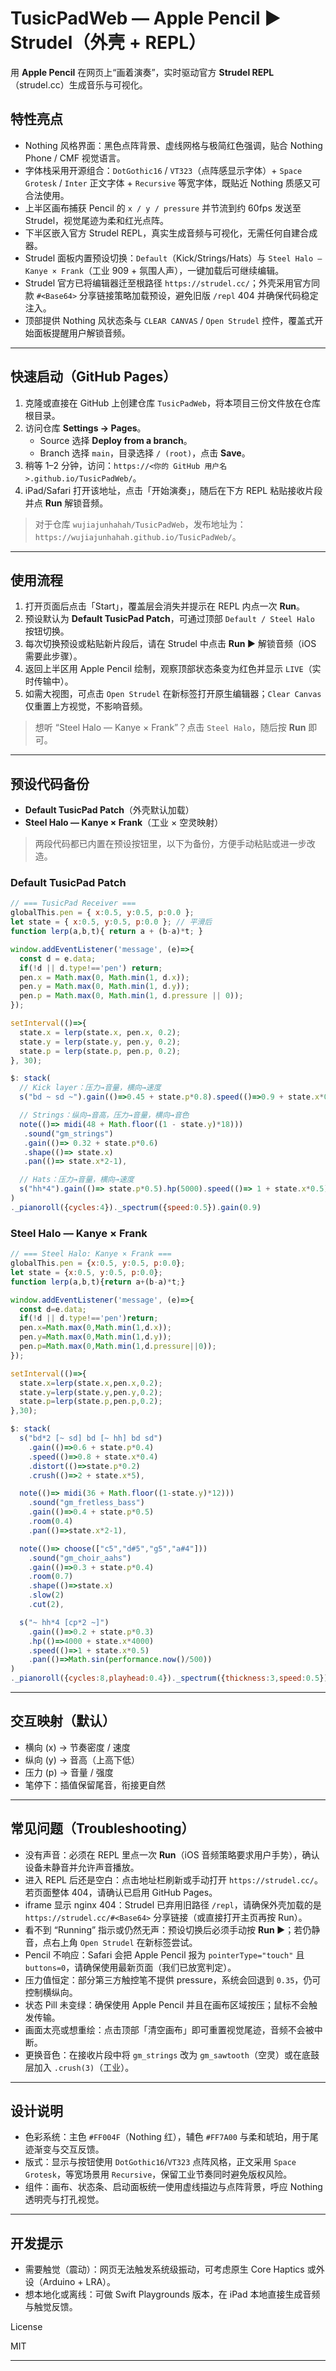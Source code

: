 # TusicPadWeb — Apple Pencil ▶︎ Strudel（外壳 + REPL）

用 **Apple Pencil** 在网页上“画着演奏”，实时驱动官方 **Strudel REPL**（strudel.cc）生成音乐与可视化。

## 特性亮点
- Nothing 风格界面：黑色点阵背景、虚线网格与极简红色强调，贴合 Nothing Phone / CMF 视觉语言。
- 字体栈采用开源组合：`DotGothic16` / `VT323`（点阵感显示字体）+ `Space Grotesk` / `Inter` 正文字体 + `Recursive` 等宽字体，既贴近 Nothing 质感又可合法使用。
- 上半区画布捕获 Pencil 的 `x / y / pressure` 并节流到约 60fps 发送至 Strudel，视觉尾迹为柔和红光点阵。
- 下半区嵌入官方 Strudel REPL，真实生成音频与可视化，无需任何自建合成器。
- Strudel 面板内置预设切换：`Default`（Kick/Strings/Hats）与 `Steel Halo — Kanye × Frank`（工业 909 + 氛围人声），一键加载后可继续编辑。
- Strudel 官方已将编辑器迁至根路径 `https://strudel.cc/`；外壳采用官方同款 `#<Base64>` 分享链接策略加载预设，避免旧版 `/repl` 404 并确保代码稳定注入。
- 顶部提供 Nothing 风状态条与 `CLEAR CANVAS` / `Open Strudel` 控件，覆盖式开始面板提醒用户解锁音频。

---

## 快速启动（GitHub Pages）
1. 克隆或直接在 GitHub 上创建仓库 `TusicPadWeb`，将本项目三份文件放在仓库根目录。
2. 访问仓库 **Settings → Pages**。
   - Source 选择 **Deploy from a branch**。
   - Branch 选择 `main`，目录选择 `/ (root)`，点击 **Save**。
3. 稍等 1–2 分钟，访问：`https://<你的 GitHub 用户名>.github.io/TusicPadWeb/`。
4. iPad/Safari 打开该地址，点击「开始演奏」，随后在下方 REPL 粘贴接收片段并点 **Run** 解锁音频。

> 对于仓库 `wujiajunhahah/TusicPadWeb`，发布地址为：`https://wujiajunhahah.github.io/TusicPadWeb/`。

---

## 使用流程
1. 打开页面后点击「Start」，覆盖层会消失并提示在 REPL 内点一次 **Run**。
2. 预设默认为 **Default TusicPad Patch**，可通过顶部 `Default / Steel Halo` 按钮切换。
3. 每次切换预设或粘贴新片段后，请在 Strudel 中点击 **Run ▶︎** 解锁音频（iOS 需要此步骤）。
4. 返回上半区用 Apple Pencil 绘制，观察顶部状态条变为红色并显示 `LIVE`（实时传输中）。
5. 如需大视图，可点击 `Open Strudel` 在新标签打开原生编辑器；`Clear Canvas` 仅重置上方视觉，不影响音频。

> 想听 “Steel Halo — Kanye × Frank”？点击 `Steel Halo`，随后按 **Run** 即可。

---

## 预设代码备份
- **Default TusicPad Patch**（外壳默认加载）
- **Steel Halo — Kanye × Frank**（工业 × 空灵映射）

> 两段代码都已内置在预设按钮里，以下为备份，方便手动粘贴或进一步改造。

### Default TusicPad Patch

```js
// === TusicPad Receiver ===
globalThis.pen = { x:0.5, y:0.5, p:0.0 };
let state = { x:0.5, y:0.5, p:0.0 }; // 平滑后
function lerp(a,b,t){ return a + (b-a)*t; }

window.addEventListener('message', (e)=>{
  const d = e.data;
  if(!d || d.type!=='pen') return;
  pen.x = Math.max(0, Math.min(1, d.x));
  pen.y = Math.max(0, Math.min(1, d.y));
  pen.p = Math.max(0, Math.min(1, d.pressure || 0));
});

setInterval(()=>{
  state.x = lerp(state.x, pen.x, 0.2);
  state.y = lerp(state.y, pen.y, 0.2);
  state.p = lerp(state.p, pen.p, 0.2);
}, 30);

$: stack(
  // Kick layer：压力→音量，横向→速度
  s("bd ~ sd ~").gain(()=>0.45 + state.p*0.8).speed(()=>0.9 + state.x*0.4),

  // Strings：纵向→音高，压力→音量，横向→音色
  note(()=> midi(48 + Math.floor((1 - state.y)*18)))
   .sound("gm_strings")
   .gain(()=> 0.32 + state.p*0.6)
   .shape(()=> state.x)
   .pan(()=> state.x*2-1),

  // Hats：压力→音量，横向→速度
  s("hh*4").gain(()=> state.p*0.5).hp(5000).speed(()=> 1 + state.x*0.5)
)
._pianoroll({cycles:4})._spectrum({speed:0.5}).gain(0.9)
```

### Steel Halo — Kanye × Frank

```js
// === Steel Halo: Kanye × Frank ===
globalThis.pen = {x:0.5, y:0.5, p:0.0};
let state = {x:0.5, y:0.5, p:0.0};
function lerp(a,b,t){return a+(b-a)*t;}

window.addEventListener('message', (e)=>{
  const d=e.data;
  if(!d || d.type!=='pen')return;
  pen.x=Math.max(0,Math.min(1,d.x));
  pen.y=Math.max(0,Math.min(1,d.y));
  pen.p=Math.max(0,Math.min(1,d.pressure||0));
});

setInterval(()=>{
  state.x=lerp(state.x,pen.x,0.2);
  state.y=lerp(state.y,pen.y,0.2);
  state.p=lerp(state.p,pen.p,0.2);
},30);

$: stack(
  s("bd*2 [~ sd] bd [~ hh] bd sd")
    .gain(()=>0.6 + state.p*0.4)
    .speed(()=>0.8 + state.x*0.4)
    .distort(()=>state.p*0.2)
    .crush(()=>2 + state.x*5),

  note(()=> midi(36 + Math.floor((1-state.y)*12)))
    .sound("gm_fretless_bass")
    .gain(()=>0.4 + state.p*0.5)
    .room(0.4)
    .pan(()=>state.x*2-1),

  note(()=> choose(["c5","d#5","g5","a#4"]))
    .sound("gm_choir_aahs")
    .gain(()=>0.3 + state.p*0.4)
    .room(0.7)
    .shape(()=>state.x)
    .slow(2)
    .cut(2),

  s("~ hh*4 [cp*2 ~]")
    .gain(()=>0.2 + state.p*0.3)
    .hp(()=>4000 + state.x*4000)
    .speed(()=>1 + state.x*0.5)
    .pan(()=>Math.sin(performance.now()/500))
)
._pianoroll({cycles:8,playhead:0.4})._spectrum({thickness:3,speed:0.5}).gain(0.9)
```

---

## 交互映射（默认）
- 横向 (x) → 节奏密度 / 速度
- 纵向 (y) → 音高（上高下低）
- 压力 (p) → 音量 / 强度
- 笔停下：插值保留尾音，衔接更自然

---

## 常见问题（Troubleshooting）
- 没有声音：必须在 REPL 里点一次 **Run**（iOS 音频策略要求用户手势），确认设备未静音并允许声音播放。
- 进入 REPL 后还是空白：点击地址栏刷新或手动打开 `https://strudel.cc/`。若页面整体 404，请确认已启用 GitHub Pages。
- iframe 显示 nginx 404：Strudel 已弃用旧路径 `/repl`，请确保外壳加载的是 `https://strudel.cc/#<Base64>` 分享链接（或直接打开主页再按 Run）。
- 看不到 “Running” 指示或仍然无声：预设切换后必须手动按 **Run ▶︎**；若仍静音，点右上角 `Open Strudel` 在新标签尝试。
- Pencil 不响应：Safari 会把 Apple Pencil 报为 `pointerType="touch"` 且 `buttons=0`，请确保使用最新页面（我们已放宽判定）。
- 压力值恒定：部分第三方触控笔不提供 pressure，系统会回退到 `0.35`，仍可控制横纵向。
- 状态 Pill 未变绿：确保使用 Apple Pencil 并且在画布区域按压；鼠标不会触发传输。
- 画面太亮或想重绘：点击顶部「清空画布」即可重置视觉尾迹，音频不会被中断。
- 更换音色：在接收片段中将 `gm_strings` 改为 `gm_sawtooth`（空灵）或在底鼓层加入 `.crush(3)`（工业）。

---

## 设计说明
- 色彩系统：主色 `#FF004F`（Nothing 红），辅色 `#FF7A00` 与柔和琥珀，用于尾迹渐变与交互反馈。
- 版式：显示与按钮使用 `DotGothic16`/`VT323` 点阵风格，正文采用 `Space Grotesk`，等宽场景用 `Recursive`，保留工业节奏同时避免版权风险。
- 组件：画布、状态条、启动面板统一使用虚线描边与点阵背景，呼应 Nothing 透明壳与打孔视觉。

---

## 开发提示
- 需要触觉（震动）：网页无法触发系统级振动，可考虑原生 Core Haptics 或外设（Arduino + LRA）。
- 想本地化或离线：可做 Swift Playgrounds 版本，在 iPad 本地直接生成音频与触觉反馈。

License

MIT

---
